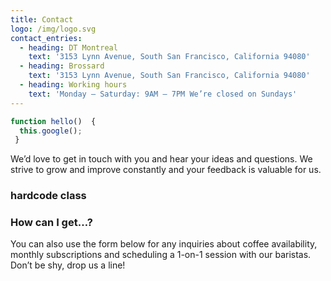 ```yaml
---
title: Contact
logo: /img/logo.svg
contact_entries:
  - heading: DT Montreal
    text: '3153 Lynn Avenue, South San Francisco, California 94080'
  - heading: Brossard
    text: '3153 Lynn Avenue, South San Francisco, California 94080'
  - heading: Working hours
    text: 'Monday – Saturday: 9AM – 7PM We’re closed on Sundays'
---
```

```jsx
function hello()  {
  this.google();
 }
```

We’d love to get in touch with you and hear your ideas and questions. We strive to grow and improve constantly and your feedback is valuable for us.

<h3 class="f4 b lh-title mb2">hardcode class</h3>

### How can I get…?

You can also use the form below for any inquiries about coffee availability, monthly subscriptions and scheduling a 1-on-1 session with our baristas. Don’t be shy, drop us a line!
